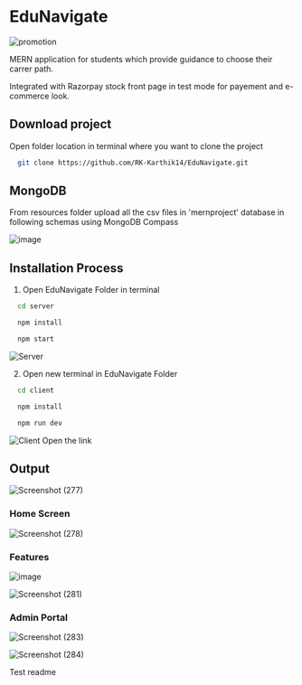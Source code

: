 # EduNavigate

![promotion](https://github.com/RK-Karthik14/EduNavigate/assets/116002560/f9d4ebeb-1f22-4149-a9d2-4028bb98d501)


MERN application for students which provide guidance to choose their carrer path.

Integrated with Razorpay stock front page in test mode for payement and e-commerce look.

## Download project
Open folder location in terminal where you want to clone the project
```bash
  git clone https://github.com/RK-Karthik14/EduNavigate.git
```

## MongoDB 
  From resources folder upload all the csv files in 'mernproject' database in following schemas using MongoDB Compass
  
  ![image](https://github.com/RK-Karthik14/EduNavigate/assets/116002560/9dab9bd0-ca6a-4968-8778-0860b80596cd)

  
## Installation Process
1. Open EduNavigate Folder in terminal
```bash
  cd server
```
```bash
  npm install
```
```bash
  npm start
```
  ![Server](https://github.com/RK-Karthik14/EduNavigate/assets/116002560/add985da-da50-434c-a3d4-e0fb1ba10690)

2. Open new terminal in EduNavigate Folder
```bash
  cd client
```
```bash
  npm install
```
```bash
  npm run dev
```
  ![Client](https://github.com/RK-Karthik14/EduNavigate/assets/116002560/b090de75-fda9-4eb6-be26-6902d6e18fe9)
  Open the link

## Output

  ![Screenshot (277)](https://github.com/RK-Karthik14/EduNavigate/assets/116002560/e42a8009-3ad3-4a3a-a574-ec4552b2c702)

  ### Home Screen

  ![Screenshot (278)](https://github.com/RK-Karthik14/EduNavigate/assets/116002560/7b17cb9e-9e04-4333-b80e-4ff739ad90bc)


  ### Features
  
  ![image](https://github.com/RK-Karthik14/EduNavigate/assets/116002560/a9af4d47-e322-4c4f-82bc-e8710c5d5360)

  ![Screenshot (281)](https://github.com/RK-Karthik14/EduNavigate/assets/116002560/90595088-f582-4b0f-8838-be10fab91669)

  
  

  ### Admin Portal

  ![Screenshot (283)](https://github.com/RK-Karthik14/EduNavigate/assets/116002560/a4e4fcf2-9c80-40c3-86a2-be912e116f1a)


  ![Screenshot (284)](https://github.com/RK-Karthik14/EduNavigate/assets/116002560/6652ce6f-5499-4b85-9f60-6e2b427143c6)



Test readme